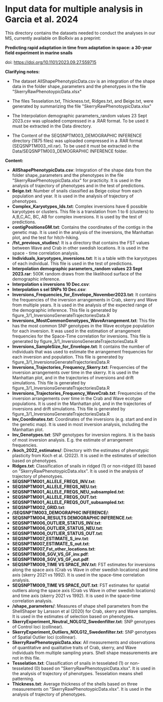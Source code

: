 # Input data for multiple analysis in Garcia et al. 2024

This directory contains the datasets needed to conduct the analyses in our MS, currently available on BioRxiv as a preprint:

**Predicting rapid adaptation in time from adaptation in space: a 30-year field experiment in marine snails**

doi: https://doi.org/10.1101/2023.09.27.559715

**Clarifying notes:**

- The dataset AllShapePhenotypicData.csv is an integration of the shape data in the folder shape_parameters and the phenotypes in the file "SkerryRawPhenotoypicData.xlsx"

- The files Tesselation.txt, Thickness.txt, Ridges.txt, and Beige.txt, were generated by summarizing the file "SkerryRawPhenotoypicData.xlsx"

- The Interpolation demographic parameters_random values 23 Sept 2023.csv was uploaded compressed in a .RAR format. To be used it must be extracted in the Data directory.

- The Content of the SEQSNPTM003_DEMOGRAPHIC INFERENCE directory (1875 files) was uploaded compressed in a .RAR format (SEQSNPTM003_nll.rar). To be used it must be extracted in the Data/SEQSNPTM003_DEMOGRAPHIC INFERENCE folder.


**Content:**

- **AllShapePhenotypicData.csv**: 	Integration of the shape data from the folder shape_parameters and the phenotypes in the file "SkerryRawPhenotoypicData.xlsx" for practicity. It is used in the analysis of trajectory of phenotypes and in the test of predictions.
- **Beige.txt**: 	Number of snails classified as Beige colour from each population and year. It is used in the analysis of trajectory of phenotypes.
- **Complex_Karyotypes_Ids.txt**: 	Complex inversions have 6 possible karyotypes or clusters. This file is a translation from 1 to 6 (clusters) to A,B,C,AC, BC, AB for complex inversions. It is used by the test of predictions.
- **contigPositionsGM.txt**: 	Contains the coordinates of the contigs in the genetic map. It is used in the analysis of the inversions, the Manhattan plot, and the test for hitch-hiking.
- **/fst_previous_studies/**: 	It is a directory that contains the FST values between Wave and Crab in other swedish locations. It is used in the space - time correlation analysis.
- **Individuals_karyotypes_inversions.txt**: 	It is a table with the karyotypes of each individual. This file is used in the test of predictions.
- **Interpolation demographic parameters_random values 23 Sept 2023.rar**: 	500K random draws from the likelihood surface of the demographic inference.
- **Interpolation s inversions 10 Dec.csv**: 	
- **Interpolation s sel SNPs 10 Dec.csv**: 	
- **Inversions_Frequencies_for_Envelope_November2023.txt**: 	It contains the frequencies of the inversion arrangements in Crab, skerry and Wave from multiple years. It is used in the analysis of the expected range of the demographic inference. This file is generated by figure_3/1_InversionsGenerateTrajectoriesData.R
- **Inversions_MostCommonGenotypes_WaveArrangement.txt**: 	This file has the most common SNP genotypes in the Wave ecotype population for each inversion. It was used in the estimation of arrangement frequencies for the Space-Time correlation for inversions. This file is generated by figure_3/1_InversionsGenerateTrajectoriesData.R
- **Inversions_SampleSize_for_Envelope.txt**: 	It contains the number of individuals that was used to estimate the arrangement frequencies for each inversion and population. This file is generated by figure_3/1_InversionsGenerateTrajectoriesData.R
- **Inversions_Trajectories_Frequency_Skerry.txt**: 	Frequencies of the inversion arrangements over time in the skerry. It is used in the Manhattan plot, and in the trajectories of inversions and drift simulations. This file is generated by figure_3/1_InversionsGenerateTrajectoriesData.R
- **Inversions_Trajectories_Frequency_WaveCrab.txt**: 	Frequencies of the inversion arrangements over time in the Crab and Wave ecotype populations. It is used in the Manhattan plot, and in the trajectories of inversions and drift simulations. This file is generated by figure_3/1_InversionsGenerateTrajectoriesData.R
- **Inv_Coordinates.txt**: 	Coordinates of the inversions (e.g. start and end in the genetic map). It is used in most inversion analysis, including the Manhattan plot.
- **Inv_Genotypes.txt**: 	SNP genotypes for inversion regions. It is the basis of most inversion analysis. E.g. the estimate of arrangement frequencies.
- **/koch_2022_estimates/**: 	Directory with the estimates of phenotypic plasticity from Koch et al. (2022). It is used in the estimates of selection based on phenotypes.
- **Ridges.txt**: 	Classification of snails in ridged (1) or non-ridged (0) based on "SkerryRawPhenotoypicData.xlsx". It is used in the analysis of trajectory of phenotypes.
- **SEQSNPTM001_ALLELE_FREQS_INV.txt**: 	
- **SEQSNPTM001_ALLELE_FREQS_NEU.txt**: 	
- **SEQSNPTM001_ALLELE_FREQS_NEU_subsampled.txt**: 	
- **SEQSNPTM001_ALLELE_FREQS_OUT.txt**: 	
- **SEQSNPTM001_ALLELE_FREQS_OUT_subsampled.txt**: 	
- **SEQSNPTM002_GRID.txt**: 	
- **/SEQSNPTM003_DEMOGRAPHIC INFERENCE/**: 	
- **SEQSNPTM004_RESULTS DEMOGRAPHIC INFERENCE.txt**: 	
- **SEQSNPTM006_OUTLIER_STATUS_INV.txt**: 	
- **SEQSNPTM006_OUTLIER_STATUS_NEU.txt**: 	
- **SEQSNPTM006_OUTLIER_STATUS_OUT.txt**: 	
- **SEQSNPTM007_ESTIMATE_S_inv.txt**: 	
- **SEQSNPTM007_ESTIMATE_S_out.txt**: 	
- **SEQSNPTM007_Fst_other_locations.txt**: 	
- **SEQSNPTM008_SGV_VS_GF_inv.pdf**: 	
- **SEQSNPTM008_SGV_VS_GF_out.pdf**: 	
- **SEQSNPTM009_TIME VS SPACE_INV.txt**: 	FST estimates for inversions along the space axis (Crab vs Wave in other swedish locations) and time axis (skerry 2021 vs 1992). It is used in the space-time correlation analysis.
- **SEQSNPTM009_TIME VS SPACE_OUT.txt**: 	FST estimates for spatial outliers along the space axis (Crab vs Wave in other swedish locations) and time axis (skerry 2021 vs 1992). It is used in the space-time correlation analysis.
- **/shape_parameters/**: 	Measures of shape shell parameters from the ShellShaper by Larsson et al (2020) for Crab, skerry and Wave samples. It is used in the estimates of selection based on phenotypes. 
- **SkerryExperiment_Neutral_NOLG12_Swedenfilter.txt**: 	SNP genotypes of Control loci (collinear).
- **SkerryExperiment_Outliers_NOLG12_Swedenfilter.txt**: 	SNP genotypes of Spatial Outlier loci (collinear).
- **SkerryRawPhenotoypicData.xlsx**: 	All measurements and observations of quantitative and qualitative traits of Crab, skerry, and Wave individuals from multiple sampling years. Shell shape measurements are not in this file.
- **Tesselation.txt**: 	Classification of snails in tesselated (1) or non-tesselated (0) based on "SkerryRawPhenotoypicData.xlsx". It is used in the analysis of trajectory of phenotypes. Tesselation means shell patterning.
- **Thickness.txt**: 	Average thickness of the shells based on three measurements on "SkerryRawPhenotoypicData.xlsx". It is used in the analysis of trajectory of phenotypes.

